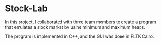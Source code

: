 # Stock-Lab 
In this project, I collaborated with three team members to create a program
that emulates a stock market by using minimum and maximum heaps. 

The program is implemented in C++, and the GUI was done in FLTK Cairo.
